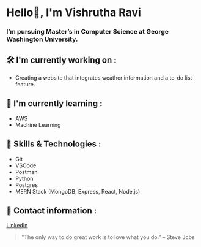 # **Hello👋, I'm Vishrutha Ravi**

### I’m pursuing Master’s in Computer Science at George Washington University.


## :hammer_and_wrench: <a name="my-custom-anchor-point">I'm currently working on : </a>

- Creating a website that integrates weather information and a to-do list feature.

## :dart: <a name="my-custom-anchor-point">I'm currently learning : </a>

- AWS
- Machine Learning

## :jigsaw: <a name="my-custom-anchor-point">Skills & Technologies : </a>

- Git
- VSCode
- Postman
- Python
- Postgres
- MERN Stack (MongoDB, Express, React, Node.js)

## :envelope_with_arrow: <a name="my-custom-anchor-point">Contact information : </a>

[LinkedIn](https://www.linkedin.com/in/vishrutha-ravi-1974521b2/)


> "The only way to do great work is to love what you do." – Steve Jobs










<!--
**Vishrutha1909/Vishrutha1909** is a ✨ _special_ ✨ repository because its `README.md` (this file) appears on your GitHub profile.

Here are some ideas to get you started:

- 🔭 I’m currently working on ...
- 🌱 I’m currently learning ...
- 👯 I’m looking to collaborate on ...
- 🤔 I’m looking for help with ...
- 💬 Ask me about ...
- 📫 How to reach me: ...
- 😄 Pronouns: ...
- ⚡ Fun fact: ...
-->
